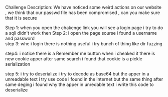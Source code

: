 
Challenge Description:
We have noticed some weird actions on our website , we think that our passwd file has been compromised , can you make sure that it is secure

Step 1:
when you open the chakenge link you will see a login page i try to do a sqli didn't work then 
Step 2:
i open the page sourse i found a username and password  
step 3:
whe i login there is nothing useful i try bunch of thing like dir fuzzing 

step4:
 i notice there is a Remember me button when i cheaked it  there is new cookie apper after same search i found that cookie is a pickle serialization

step 5: 
i try to deserialize i try to decode as base64 but the apper in a unreadable text i try use code i found in the internet but the same thing after same deging i found why the apper in unredable text i write this code to deserialize

